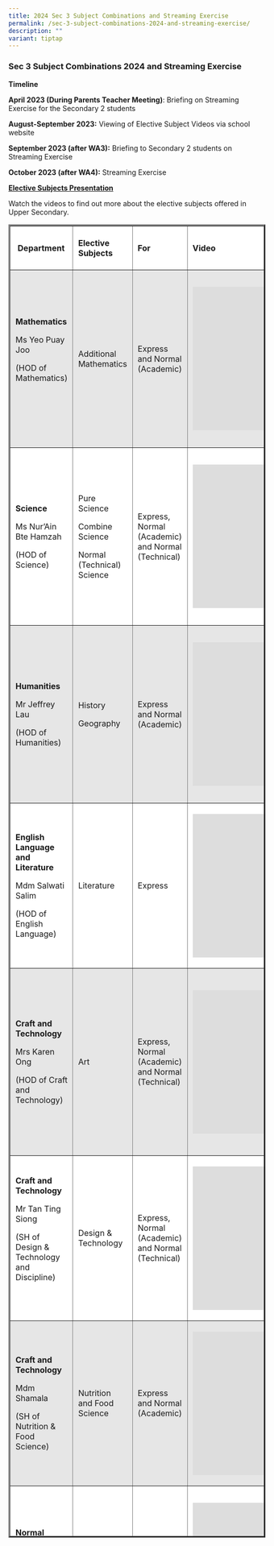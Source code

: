 ```yaml
---
title: 2024 Sec 3 Subject Combinations and Streaming Exercise
permalink: /sec-3-subject-combinations-2024-and-streaming-exercise/
description: ""
variant: tiptap
---
```

### Sec 3 Subject Combinations 2024 and Streaming Exercise

**Timeline**

**April 2023 (During Parents Teacher Meeting)**: Briefing on Streaming Exercise for the Secondary 2 students

**August-September 2023:** Viewing of Elective Subject Videos via school website

**September 2023 (after WA3):** Briefing to Secondary 2 students on Streaming Exercise

**October 2023 (after WA4):** Streaming Exercise

**<u>Elective Subjects Presentation</u>**

Watch the videos to find out more about the elective subjects offered in Upper Secondary.

<table border="3" style="box-sizing: inherit; border-collapse: collapse; border-spacing: 0px; max-width: 100%; height: 2602px; width: 792.234375px;"><tbody style="box-sizing: inherit;"><tr style="box-sizing: inherit; background-color: rgb(255, 255, 255); height: 87px;"><td width="103" style="box-sizing: inherit; padding: 5px 10px; width: 124.328125px; height: 87px;"><p style="box-sizing: inherit; font-size: 1em;"><strong style="box-sizing: inherit; font-weight: bold;">&nbsp;Department</strong></p></td><td width="91" style="box-sizing: inherit; padding: 5px 10px; width: 112.921875px; height: 87px;"><p style="box-sizing: inherit; font-size: 1em;"><strong style="box-sizing: inherit; font-weight: bold;">Elective Subjects</strong></p></td><td width="82" style="box-sizing: inherit; padding: 5px 10px; width: 105.796875px; height: 87px;"><p style="box-sizing: inherit; font-size: 1em;"><strong style="box-sizing: inherit; font-weight: bold;">For</strong></p></td><td width="77" style="box-sizing: inherit; padding: 5px 10px; width: 421px; height: 87px;"><p style="box-sizing: inherit; font-size: 1em;"><strong style="box-sizing: inherit; font-weight: bold;">Video<span class="Apple-converted-space">&nbsp;</span></strong></p></td></tr><tr style="box-sizing: inherit; background-color: rgb(230, 230, 230); height: 353px;"><td width="103" style="box-sizing: inherit; padding: 5px 10px; width: 124.328125px; height: 314px;"><p style="box-sizing: inherit; font-size: 1em;"><strong style="box-sizing: inherit; font-weight: bold;">Mathematics</strong></p><p style="box-sizing: inherit; font-size: 1em;">Ms Yeo Puay Joo</p><p style="box-sizing: inherit; font-size: 1em;">(HOD of Mathematics)</p><p style="box-sizing: inherit; font-size: 1em;">&nbsp;</p></td><td width="91" style="box-sizing: inherit; padding: 5px 10px; width: 112.921875px; height: 314px;"><p style="box-sizing: inherit; font-size: 1em;">Additional Mathematics</p><p style="box-sizing: inherit; font-size: 1em;"></p></td><td width="82" style="box-sizing: inherit; padding: 5px 10px; width: 105.796875px; height: 314px;"><p style="box-sizing: inherit; font-size: 1em;">Express and Normal (Academic)</p></td><td width="77" style="box-sizing: inherit; padding: 5px 10px; width: 421px; height: 314px;"><p style="box-sizing: inherit; font-size: 1em;"><iframe title="YouTube video player" src="https://www.youtube.com/embed/VqhDKD4Sy64?si=O0AE4NtFjc7ww_mo" width="400" height="285" frameborder="0" allowfullscreen="allowfullscreen" style="box-sizing: inherit;"></iframe></p></td></tr><tr style="box-sizing: inherit; background-color: rgb(255, 255, 255); height: 353px;"><td width="103" style="box-sizing: inherit; padding: 5px 10px; width: 124.328125px; height: 353px;"><p style="box-sizing: inherit; font-size: 1em;"><strong style="box-sizing: inherit; font-weight: bold;">Science</strong></p><p style="box-sizing: inherit; font-size: 1em;">Ms Nur’Ain Bte Hamzah</p><p style="box-sizing: inherit; font-size: 1em;">(HOD of Science)</p></td><td width="91" style="box-sizing: inherit; padding: 5px 10px; width: 112.921875px; height: 353px;"><p style="box-sizing: inherit; font-size: 1em;">Pure Science</p><p style="box-sizing: inherit; font-size: 1em;">Combine Science</p><p style="box-sizing: inherit; font-size: 1em;">Normal (Technical) Science</p></td><td width="82" style="box-sizing: inherit; padding: 5px 10px; width: 105.796875px; height: 353px;"><p style="box-sizing: inherit; font-size: 1em;">Express, Normal (Academic) and Normal (Technical)</p></td><td width="77" style="box-sizing: inherit; padding: 5px 10px; width: 421px; height: 353px;"><p style="box-sizing: inherit; font-size: 1em;"><iframe title="YouTube video player" src="https://www.youtube.com/embed/BZZnZTLBzTU" width="400" height="285" frameborder="0" allowfullscreen="allowfullscreen" style="box-sizing: inherit;"></iframe></p></td></tr><tr style="box-sizing: inherit; background-color: rgb(230, 230, 230); height: 353px;"><td width="103" style="box-sizing: inherit; padding: 5px 10px; width: 124.328125px; height: 353px;"><p style="box-sizing: inherit; font-size: 1em;"><strong style="box-sizing: inherit; font-weight: bold;">Humanities</strong></p><p style="box-sizing: inherit; font-size: 1em;">Mr Jeffrey Lau</p><p style="box-sizing: inherit; font-size: 1em;">(HOD of Humanities)</p></td><td width="91" style="box-sizing: inherit; padding: 5px 10px; width: 112.921875px; height: 353px;"><p style="box-sizing: inherit; font-size: 1em;">History</p><p style="box-sizing: inherit; font-size: 1em;">Geography</p></td><td width="82" style="box-sizing: inherit; padding: 5px 10px; width: 105.796875px; height: 353px;"><p style="box-sizing: inherit; font-size: 1em;">Express and Normal (Academic)</p></td><td width="77" style="box-sizing: inherit; padding: 5px 10px; width: 421px; height: 353px;"><p style="box-sizing: inherit; font-size: 1em;"><iframe title="YouTube video player" src="https://www.youtube.com/embed/ZJiTzXmwyYg" width="400" height="285" frameborder="0" allowfullscreen="allowfullscreen" style="box-sizing: inherit;"></iframe></p></td></tr><tr style="box-sizing: inherit; background-color: rgb(255, 255, 255); height: 230px;"><td width="103" style="box-sizing: inherit; padding: 5px 10px; width: 124.328125px; height: 230px;"><p style="box-sizing: inherit; font-size: 1em;"><strong style="box-sizing: inherit; font-weight: bold;">English Language and Literature</strong></p><p style="box-sizing: inherit; font-size: 1em;">Mdm Salwati Salim</p><p style="box-sizing: inherit; font-size: 1em;">(HOD of English Language)</p></td><td width="91" style="box-sizing: inherit; padding: 5px 10px; width: 112.921875px; height: 230px;"><p style="box-sizing: inherit; font-size: 1em;">Literature</p></td><td width="82" style="box-sizing: inherit; padding: 5px 10px; width: 105.796875px; height: 230px;"><p style="box-sizing: inherit; font-size: 1em;">Express</p></td><td width="77" style="box-sizing: inherit; padding: 5px 10px; width: 421px; height: 230px;"><p style="box-sizing: inherit; font-size: 1em;"><iframe title="YouTube video player" src="https://www.youtube.com/embed/owPUkg_CXdo?si=QqaphlwV-0vm7LID" width="400" height="285" frameborder="0" allowfullscreen="allowfullscreen" style="box-sizing: inherit;"></iframe></p></td></tr><tr style="box-sizing: inherit; background-color: rgb(230, 230, 230); height: 353px;"><td width="103" style="box-sizing: inherit; padding: 5px 10px; width: 124.328125px; height: 372px;"><p style="box-sizing: inherit; font-size: 1em;"><strong style="box-sizing: inherit; font-weight: bold;">Craft and Technology&nbsp;</strong></p><p style="box-sizing: inherit; font-size: 1em;">Mrs Karen Ong</p><p style="box-sizing: inherit; font-size: 1em;">(HOD of Craft and Technology)</p></td><td width="91" style="box-sizing: inherit; padding: 5px 10px; width: 112.921875px; height: 372px;"><p style="box-sizing: inherit; font-size: 1em;">Art</p></td><td width="82" style="box-sizing: inherit; padding: 5px 10px; width: 105.796875px; height: 372px;"><p style="box-sizing: inherit; font-size: 1em;">Express, Normal (Academic) and Normal (Technical)</p></td><td width="77" style="box-sizing: inherit; padding: 5px 10px; width: 421px; height: 372px;"><p style="box-sizing: inherit; font-size: 1em;"><iframe title="YouTube video player" src="https://www.youtube.com/embed/GLV1mQJ0IoY" width="400" height="285" frameborder="0" allowfullscreen="allowfullscreen" style="box-sizing: inherit;"></iframe></p></td></tr><tr style="box-sizing: inherit; background-color: rgb(255, 255, 255); height: 230px;"><td style="box-sizing: inherit; padding: 5px 10px; width: 124.328125px; height: 230px;"><p style="box-sizing: inherit; font-size: 1em;"><strong style="box-sizing: inherit; font-weight: bold;">Craft and Technology&nbsp;</strong></p><p style="box-sizing: inherit; font-size: 1em;">Mr Tan Ting Siong</p><p style="box-sizing: inherit; font-size: 1em;">(SH of Design &amp; Technology and Discipline)</p><p style="box-sizing: inherit; font-size: 1em;"><strong style="box-sizing: inherit; font-weight: bold;">&nbsp;</strong></p></td><td style="box-sizing: inherit; padding: 5px 10px; width: 112.921875px; height: 230px;"><p style="box-sizing: inherit; font-size: 1em;">Design &amp; Technology</p></td><td style="box-sizing: inherit; padding: 5px 10px; width: 105.796875px; height: 230px;"><p style="box-sizing: inherit; font-size: 1em;">Express, Normal (Academic) and Normal (Technical)</p></td><td style="box-sizing: inherit; padding: 5px 10px; width: 421px; height: 230px;"><p style="box-sizing: inherit; font-size: 1em;"><iframe title="YouTube video player" src="https://www.youtube.com/embed/xbrneNfrwFw" width="400" height="285" frameborder="0" allowfullscreen="allowfullscreen" style="box-sizing: inherit;"></iframe></p></td></tr><tr style="box-sizing: inherit; background-color: rgb(230, 230, 230); height: 87px;"><td style="box-sizing: inherit; padding: 5px 10px; width: 124.328125px; height: 87px;"><p style="box-sizing: inherit; font-size: 1em;"><strong style="box-sizing: inherit; font-weight: bold;">Craft and Technology&nbsp;</strong></p><p style="box-sizing: inherit; font-size: 1em;">Mdm Shamala</p><p style="box-sizing: inherit; font-size: 1em;">(SH of Nutrition &amp; Food Science)</p></td><td style="box-sizing: inherit; padding: 5px 10px; width: 112.921875px; height: 87px;"><p style="box-sizing: inherit; font-size: 1em;">Nutrition and Food Science</p></td><td style="box-sizing: inherit; padding: 5px 10px; width: 105.796875px; height: 87px;"><p style="box-sizing: inherit; font-size: 1em;">Express and Normal (Academic)</p></td><td style="box-sizing: inherit; padding: 5px 10px; width: 421px; height: 87px;"><p style="box-sizing: inherit; font-size: 1em;"><iframe title="YouTube video player" src="https://www.youtube.com/embed/s4-BWZ1G3n0" width="400" height="285" frameborder="0" allowfullscreen="allowfullscreen" style="box-sizing: inherit;"></iframe></p></td></tr><tr style="box-sizing: inherit; background-color: rgb(255, 255, 255); height: 353px;"><td style="box-sizing: inherit; padding: 5px 10px; width: 124.328125px; height: 258px;"><p style="box-sizing: inherit; font-size: 1em;"><strong style="box-sizing: inherit; font-weight: bold;">Normal (Technical)</strong></p><p style="box-sizing: inherit; font-size: 1em;">Mdm Sumiati Wahid</p><p style="box-sizing: inherit; font-size: 1em;">(EBS, Teacher)</p><p style="box-sizing: inherit; font-size: 1em;"><strong style="box-sizing: inherit; font-weight: bold;">&nbsp;</strong></p></td><td style="box-sizing: inherit; padding: 5px 10px; width: 112.921875px; height: 258px;"><p style="box-sizing: inherit; font-size: 1em;">Elements of Business Skills</p></td><td style="box-sizing: inherit; padding: 5px 10px; width: 105.796875px; height: 258px;"><p style="box-sizing: inherit; font-size: 1em;">Normal (Technical)</p></td><td style="box-sizing: inherit; padding: 5px 10px; width: 421px; height: 258px;"><p style="box-sizing: inherit; font-size: 1em;"><iframe title="YouTube video player" src="https://www.youtube.com/embed/fYijG_-qVRs" width="400" height="285" frameborder="0" allowfullscreen="allowfullscreen" style="box-sizing: inherit;"></iframe></p></td></tr><tr style="box-sizing: inherit; background-color: rgb(255, 255, 255);"><td style="box-sizing: inherit; padding: 5px 10px; width: 124.328125px;"><p style="box-sizing: inherit; font-size: 1em;"><strong style="box-sizing: inherit; font-weight: bold;">Normal (Technical)</strong></p><p style="box-sizing: inherit; font-size: 1em;">Mr Isa</p><p style="box-sizing: inherit; font-size: 1em;">(Music, Teacher)</p><p style="box-sizing: inherit; font-size: 1em;"><strong style="box-sizing: inherit; font-weight: bold;">&nbsp;</strong></p></td><td style="box-sizing: inherit; padding: 5px 10px; width: 112.921875px;"><p style="box-sizing: inherit; font-size: 1em;">Music</p></td><td style="box-sizing: inherit; padding: 5px 10px; width: 105.796875px;"><p style="box-sizing: inherit; font-size: 1em;">Normal (Technical)</p></td><td style="box-sizing: inherit; padding: 5px 10px; width: 421px; height: 258px;"><iframe title="YouTube video player" src="https://www.youtube.com/embed/-MLO_te_5Bs" width="400" height="285" frameborder="0" allowfullscreen="allowfullscreen" style="box-sizing: inherit;"></iframe></td><td style="box-sizing: inherit; padding: 5px 10px; width: 25.203125px;">&nbsp;</td></tr><tr style="box-sizing: inherit; background-color: rgb(230, 230, 230);"><td style="box-sizing: inherit; padding: 5px 10px; width: 124.328125px;"><p style="box-sizing: inherit; font-size: 1em;"><strong style="box-sizing: inherit; font-weight: bold;">Principles of Account</strong></p><p style="box-sizing: inherit; font-size: 1em;">Mdm Karen Ng</p><p style="box-sizing: inherit; font-size: 1em;">(POA, Teacher)</p><p style="box-sizing: inherit; font-size: 1em;"><strong style="box-sizing: inherit; font-weight: bold;">&nbsp;</strong></p></td><td style="box-sizing: inherit; padding: 5px 10px; width: 112.921875px;"><p style="box-sizing: inherit; font-size: 1em;">Principles of Account</p></td><td style="box-sizing: inherit; padding: 5px 10px; width: 105.796875px;"><p style="box-sizing: inherit; font-size: 1em;">Express and Normal (Academic)</p></td><td style="box-sizing: inherit; padding: 5px 10px; width: 421px; height: 258px;"><iframe title="YouTube video player" src="https://www.youtube.com/embed/-JGXTkW4-Cc" width="400" height="285" frameborder="0" allowfullscreen="allowfullscreen" style="box-sizing: inherit;"></iframe></td><td style="box-sizing: inherit; padding: 5px 10px; width: 25.203125px;">&nbsp;</td></tr></tbody></table>